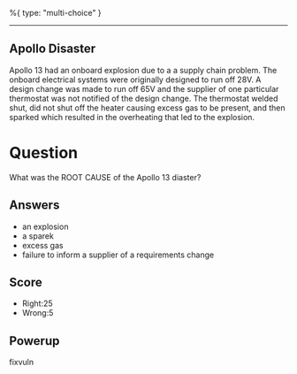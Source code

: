 %{
 type: "multi-choice"
}

---
## Apollo Disaster

Apollo 13 had an onboard explosion due to a a supply chain problem.
The onboard electrical systems were originally designed
to run off 28V.
A design change was made to run off 65V and
the supplier of one particular
thermostat was not notified of the design change.
The thermostat welded shut,
did not shut off the heater
causing excess gas to be present,
and then sparked
which resulted in the overheating that led to the explosion.

# Question
What was the ROOT CAUSE of the Apollo 13 diaster?

## Answers
- an explosion
- a sparek
- excess gas
- failure to inform a supplier of a requirements change

## Score
- Right:25
- Wrong:5

## Powerup
fixvuln
